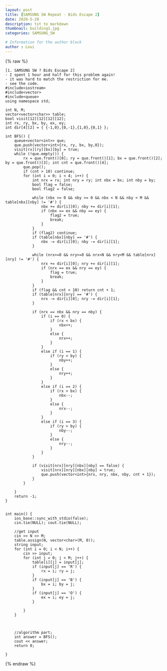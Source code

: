 ```yaml
---
layout: post
title: [SAMSUNG SW Repeat - Bids Escape 2]
date: 2020-5-28
description: txt to markdown
thumbnail: building1.jpg
categories: SAMSUNG_SW

# Information for the author block
author : Loui
---
```


{% raw %}

	[1. SAMSUNG SW ? Bids Escape 2]
	- I spent 1 hour and half for this problem again!
	- it was hard to match the restriction for me.
	- see the code.
	#include<iostream>
	#include<vector>
	#include<queue>
	using namespace std;
	
	int N, M;
	vector<vector<char>> table;
	bool visit[12][12][12][12];
	int rx, ry, bx, by, ex, ey;
	int dir[4][2] = { {-1,0},{0,-1},{1,0},{0,1} };
	
	int BFS() {
		queue<vector<int>> que;
		que.push(vector<int>{rx, ry, bx, by,0});
		visit[rx][ry][bx][by] = true;
		while (!que.empty()) {
			rx = que.front()[0]; ry = que.front()[1]; bx = que.front()[2]; by = que.front()[3]; int cnt = que.front()[4];
			que.pop();
			if (cnt > 10) continue;
			for (int i = 0; i < 4; i++) {
				int nrx = rx; int nry = ry; int nbx = bx; int nby = by;
				bool flag = false;
				bool flag2 = false;
	
				while (nbx >= 0 && nby >= 0 && nbx < N && nby < M && table[nbx][nby] != '#') {
					nbx += dir[i][0]; nby += dir[i][1];
					if (nbx == ex && nby == ey) {
						flag2 = true;
						break;
					}
				}
				if (flag2) continue;
				if (table[nbx][nby] == '#') {
					nbx -= dir[i][0]; nby -= dir[i][1];
				}
	
				while (nrx>=0 && nry>=0 && nrx<N && nry<M && table[nrx][nry] != '#') {
					nrx += dir[i][0]; nry += dir[i][1];
					if (nrx == ex && nry == ey) {
						flag = true;
						break;
					}
				}
				if (flag && cnt < 10) return cnt + 1;
				if (table[nrx][nry] == '#') {
					nrx -= dir[i][0]; nry -= dir[i][1];
				} 
	
				if (nrx == nbx && nry == nby) {
					if (i == 0) {
						if (rx < bx) {
							nbx++;
						}
						else {
							nrx++;
						}
					}
					else if (i == 1) {
						if (ry < by) {
							nby++;
						}
						else {
							nry++;
						}
					}
					else if (i == 2) {
						if (rx > bx) {
							nbx--;
						}
						else {
							nrx--;
						}
					}
					else if (i == 3) {
						if (ry > by) {
							nby--;
						}
						else {
							nry--;
						}
					}
				}
				 
				if (visit[nrx][nry][nbx][nby] == false) {
					visit[nrx][nry][nbx][nby] = true;
					que.push(vector<int>{nrx, nry, nbx, nby, cnt + 1});
				}
			}
		
		}
		return -1;
	}
	
	
	int main() {
		ios_base::sync_with_stdio(false);
		cin.tie(NULL); cout.tie(NULL);
	
		//get input
		cin >> N >> M;
		table.assign(N, vector<char>(M, 0));
		string input;
		for (int i = 0; i < N; i++) {
			cin >> input;
			for (int j = 0; j < M; j++) {
				table[i][j] = input[j];
				if (input[j] == 'R') {
					rx = i; ry = j;
				}
				if (input[j] == 'B') {
					bx = i; by = j;
				}
				if (input[j] == 'O') {
					ex = i; ey = j;
				}
	
			}
		}
		
	
	
		//algorithm part;
		int answer = BFS();
		cout << answer;
		return 0;
	
	}
	
{% endraw %}
